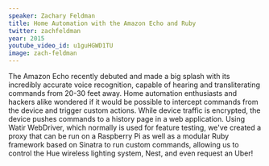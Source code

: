 ```yaml
---
speaker: Zachary Feldman
title: Home Automation with the Amazon Echo and Ruby
twitter: zachfeldman
year: 2015
youtube_video_id: u1guHGWD1TU
image: zach-feldman
---
```


The Amazon Echo recently debuted and made a big splash with its incredibly accurate voice recognition, capable of hearing and transliterating commands from 20-30 feet away. Home automation enthusiasts and hackers alike wondered if it would be possible to intercept commands from the device and trigger custom actions. While device traffic is encrypted, the device pushes commands to a history page in a web application. Using Watir WebDriver, which normally is used for feature testing, we've created a proxy that can be run on a Raspberry Pi as well as a modular Ruby framework based on Sinatra to run custom commands, allowing us to control the Hue wireless lighting system, Nest, and even request an Uber!
